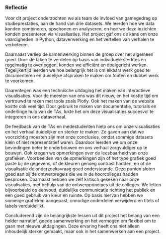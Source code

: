 ### Reflectie

Voor dit project onderzochten we als team de invloed van gamegedrag op studieprestaties, aan de hand van drie datasets. We leerden hoe we data konden combineren, opschonen en analyseren, en hoe we deze inzichten konden presenteren via visualisaties. Het project gaf ons de kans om onze vaardigheden in Python, dataverwerking en het vertellen van verhalen te verbeteren.

Daarnaast verliep de samenwerking binnen de groep over het algemeen goed. Door de taken te verdelen op basis van individuele sterktes en regelmatig te overleggen, konden we efficiënt en doelgericht werken. Tegelijkertijd leerden we hoe belangrijk het is om elkaars werk goed te documenteren en duidelijke afspraken te maken om fouten en dubbel werk te voorkomen.

Daarentegen was een technische uitdaging het maken van interactieve visualisaties. Voor de meesten van ons was dit nieuw, en het kostte tijd om vertrouwd te raken met tools zoals Plotly. Ook het maken van de website kostte ook veel tijd. Door gebruik te maken van documentatie, tutorials en onderlinge hulp van de TAs, lukte het om deze visualisaties succesvol te integreren in ons dataverhaal. 

De feedback van de TAs en medestudenten hielp ons om onze visualisaties en het verhaal duidelijker en sterker te maken. Ze gaven aan dat we voorzichtig moesten zijn met onze conclusies, omdat sommige datasets klein of niet representatief waren. Daardoor leerden we om onze bevindingen beter te onderbouwen en ons verhaal zorgvuldiger op te bouwen. Ook kregen we opmerkingen over de leesbaarheid van onze grafieken. Voorbeelden van de opmerkingen zijn of het type grafiek goed paste bij de gegevens, of de kleuren genoeg contrast hadden, en of de visualisatie de onderzoeksvraag goed ondersteunde. Deze punten sloten goed aan bij de ontwerpregels die we in de hoorcolleges hadden besproken. Daarnaast hebben we zelf kritisch gekeken naar onze visualisaties, met behulp van de ontwerpprincipes uit de colleges. We letten bijvoorbeeld op eenvoud, duidelijke communicatie richting het publiek en een goed gebruik van kleur en ruimte. Op basis hiervan hebben we sommige grafieken aangepast, onnodige onderdelen verwijderd en titels of labels verduidelijkt.

Concluderend zijn de belangrijkste lessen uit dit project het belang van een helder narratief, goede samenwerking en het vermogen om flexibel om te gaan met nieuwe uitdagingen. Deze ervaring heeft ons niet alleen inhoudelijk sterker gemaakt, maar ook in het samenwerken aan een project.
